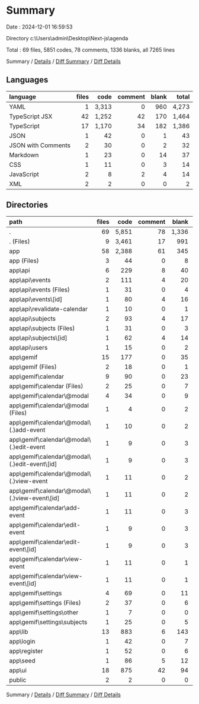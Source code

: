 # Summary

Date : 2024-12-01 16:59:53

Directory c:\\Users\\admin\\Desktop\\Next-js\\agenda

Total : 69 files,  5851 codes, 78 comments, 1336 blanks, all 7265 lines

Summary / [Details](details.md) / [Diff Summary](diff.md) / [Diff Details](diff-details.md)

## Languages
| language | files | code | comment | blank | total |
| :--- | ---: | ---: | ---: | ---: | ---: |
| YAML | 1 | 3,313 | 0 | 960 | 4,273 |
| TypeScript JSX | 42 | 1,252 | 42 | 170 | 1,464 |
| TypeScript | 17 | 1,170 | 34 | 182 | 1,386 |
| JSON | 1 | 42 | 0 | 1 | 43 |
| JSON with Comments | 2 | 30 | 0 | 2 | 32 |
| Markdown | 1 | 23 | 0 | 14 | 37 |
| CSS | 1 | 11 | 0 | 3 | 14 |
| JavaScript | 2 | 8 | 2 | 4 | 14 |
| XML | 2 | 2 | 0 | 0 | 2 |

## Directories
| path | files | code | comment | blank | total |
| :--- | ---: | ---: | ---: | ---: | ---: |
| . | 69 | 5,851 | 78 | 1,336 | 7,265 |
| . (Files) | 9 | 3,461 | 17 | 991 | 4,469 |
| app | 58 | 2,388 | 61 | 345 | 2,794 |
| app (Files) | 3 | 44 | 0 | 8 | 52 |
| app\\api | 6 | 229 | 8 | 40 | 277 |
| app\\api\\events | 2 | 111 | 4 | 20 | 135 |
| app\\api\\events (Files) | 1 | 31 | 0 | 4 | 35 |
| app\\api\\events\\[id] | 1 | 80 | 4 | 16 | 100 |
| app\\api\\revalidate-calendar | 1 | 10 | 0 | 1 | 11 |
| app\\api\\subjects | 2 | 93 | 4 | 17 | 114 |
| app\\api\\subjects (Files) | 1 | 31 | 0 | 3 | 34 |
| app\\api\\subjects\\[id] | 1 | 62 | 4 | 14 | 80 |
| app\\api\\users | 1 | 15 | 0 | 2 | 17 |
| app\\gemif | 15 | 177 | 0 | 35 | 212 |
| app\\gemif (Files) | 2 | 18 | 0 | 1 | 19 |
| app\\gemif\\calendar | 9 | 90 | 0 | 23 | 113 |
| app\\gemif\\calendar (Files) | 2 | 25 | 0 | 7 | 32 |
| app\\gemif\\calendar\\@modal | 4 | 34 | 0 | 9 | 43 |
| app\\gemif\\calendar\\@modal (Files) | 1 | 4 | 0 | 2 | 6 |
| app\\gemif\\calendar\\@modal\\(.)add-event | 1 | 10 | 0 | 2 | 12 |
| app\\gemif\\calendar\\@modal\\(.)edit-event | 1 | 9 | 0 | 3 | 12 |
| app\\gemif\\calendar\\@modal\\(.)edit-event\\[id] | 1 | 9 | 0 | 3 | 12 |
| app\\gemif\\calendar\\@modal\\(.)view-event | 1 | 11 | 0 | 2 | 13 |
| app\\gemif\\calendar\\@modal\\(.)view-event\\[id] | 1 | 11 | 0 | 2 | 13 |
| app\\gemif\\calendar\\add-event | 1 | 11 | 0 | 3 | 14 |
| app\\gemif\\calendar\\edit-event | 1 | 9 | 0 | 3 | 12 |
| app\\gemif\\calendar\\edit-event\\[id] | 1 | 9 | 0 | 3 | 12 |
| app\\gemif\\calendar\\view-event | 1 | 11 | 0 | 1 | 12 |
| app\\gemif\\calendar\\view-event\\[id] | 1 | 11 | 0 | 1 | 12 |
| app\\gemif\\settings | 4 | 69 | 0 | 11 | 80 |
| app\\gemif\\settings (Files) | 2 | 37 | 0 | 6 | 43 |
| app\\gemif\\settings\\other | 1 | 7 | 0 | 0 | 7 |
| app\\gemif\\settings\\subjects | 1 | 25 | 0 | 5 | 30 |
| app\\lib | 13 | 883 | 6 | 143 | 1,032 |
| app\\login | 1 | 42 | 0 | 7 | 49 |
| app\\register | 1 | 52 | 0 | 6 | 58 |
| app\\seed | 1 | 86 | 5 | 12 | 103 |
| app\\ui | 18 | 875 | 42 | 94 | 1,011 |
| public | 2 | 2 | 0 | 0 | 2 |

Summary / [Details](details.md) / [Diff Summary](diff.md) / [Diff Details](diff-details.md)